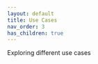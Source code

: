 ```yaml
---
layout: default
title: Use Cases
nav_order: 3
has_children: true
---
```


Exploring different use cases
